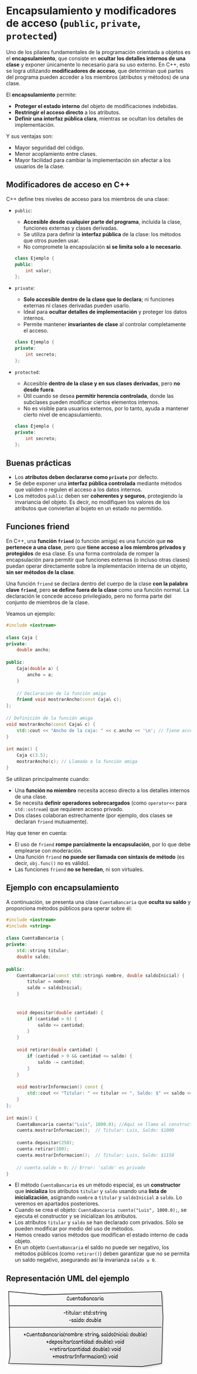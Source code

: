 # Encapsulamiento y modificadores de acceso (`public`, `private`, `protected`)

Uno de los pilares fundamentales de la programación orientada a objetos es el **encapsulamiento**, que consiste en **ocultar los detalles internos de una clase** y exponer únicamente lo necesario para su uso externo.
En C++, esto se logra utilizando **modificadores de acceso**, que determinan qué partes del programa pueden acceder a los miembros (atributos y métodos) de una clase.

El **encapsulamiento** permite:

* **Proteger el estado interno** del objeto de modificaciones indebidas.
* **Restringir el acceso directo** a los atributos.
* **Definir una interfaz pública clara**, mientras se ocultan los detalles de implementación.

Y sus ventajas son:

* Mayor seguridad del código.
* Menor acoplamiento entre clases.
* Mayor facilidad para cambiar la implementación sin afectar a los usuarios de la clase.

## Modificadores de acceso en C++

C++ define tres niveles de acceso para los miembros de una clase:


* `public`:
    * **Accesible desde cualquier parte del programa**, incluida la clase, funciones externas y clases derivadas.
    * Se utiliza para definir la **interfaz pública** de la clase: los métodos que otros pueden usar.
    * No compromete la encapsulación **si se limita solo a lo necesario**.

    ```cpp
    class Ejemplo {
    public:
        int valor;
    };
    ```

* `private`:
    * **Solo accesible dentro de la clase que lo declara**; ni funciones externas ni clases derivadas pueden usarlo.
    * Ideal para **ocultar detalles de implementación** y proteger los datos internos.
    * Permite mantener **invariantes de clase** al controlar completamente el acceso.

    ```cpp
    class Ejemplo {
    private:
        int secreto;
    };
    ```

* `protected`:
    * Accesible **dentro de la clase y en sus clases derivadas**, pero **no desde fuera**.
    * Útil cuando se desea **permitir herencia controlada**, donde las subclases pueden modificar ciertos elementos internos.
    * No es visible para usuarios externos, por lo tanto, ayuda a mantener cierto nivel de encapsulamiento.

    ```cpp
    class Ejemplo {
    private:
        int secreto;
    };
    ```
## Buenas prácticas

* Los **atributos deben declararse como `private`** por defecto.
* Se debe exponer una **interfaz pública controlada** mediante métodos que validen o regulen el acceso a los datos internos.
* Los métodos `public` deben ser **coherentes y seguros**, protegiendo la invariancia del objeto. Es decir, no modifiquen los valores de los atributos que conviertan al bojeto en un estado no permitido.

## Funciones friend

En C++, una **función `friend`** (o función amiga) es una función que **no pertenece a una clase**, pero que **tiene acceso a los miembros privados y protegidos** de esa clase. Es una forma controlada de romper la encapsulación para permitir que funciones externas (o incluso otras clases) puedan operar directamente sobre la implementación interna de un objeto, **sin ser métodos de la clase**.

Una función `friend` se declara dentro del cuerpo de la clase **con la palabra clave `friend`**, pero **se define fuera de la clase** como una función normal. La declaración le concede acceso privilegiado, pero no forma parte del conjunto de miembros de la clase.

Veamos un ejemplo:

```cpp
#include <iostream>

class Caja {
private:
    double ancho;

public:
    Caja(double a) {
        ancho = a;
    }

    // Declaración de la función amiga
    friend void mostrarAncho(const Caja& c);
};

// Definición de la función amiga
void mostrarAncho(const Caja& c) {
    std::cout << "Ancho de la caja: " << c.ancho << '\n'; // Tiene acceso a `ancho`, aunque es privado
}

int main() {
    Caja c(3.5);
    mostrarAncho(c); // Llamada a la función amiga
}
```

Se utilizan principalmente cuando:

* Una **función no miembro** necesita acceso directo a los detalles internos de una clase.
* Se necesita **definir operadores sobrecargados** (como `operator<<` para `std::ostream`) que requieren acceso privado.
* Dos clases colaboran estrechamente (por ejemplo, dos clases se declaran `friend` mutuamente).

Hay que tener en cuenta:

* El uso de `friend` **rompe parcialmente la encapsulación**, por lo que debe emplearse con moderación.
* Una función `friend` **no puede ser llamada con sintaxis de método** (es decir, `obj.func()` no es válido).
* Las funciones `friend` **no se heredan**, ni son virtuales.

## Ejemplo con encapsulamiento

A continuación, se presenta una clase `CuentaBancaria` que **oculta su saldo** y proporciona métodos públicos para operar sobre él:

```cpp
#include <iostream>
#include <string>

class CuentaBancaria {
private:
    std::string titular;
    double saldo;

public:
    CuentaBancaria(const std::string& nombre, double saldoInicial) {
        titular = nombre;
        saldo = saldoInicial;
    }


    void depositar(double cantidad) {
        if (cantidad > 0) {
            saldo += cantidad;
        }
    }

    void retirar(double cantidad) {
        if (cantidad > 0 && cantidad <= saldo) {
            saldo -= cantidad;
        }
    }

    void mostrarInformacion() const {
        std::cout << "Titular: " << titular << ", Saldo: $" << saldo << "\n";
    }
};

int main() {
    CuentaBancaria cuenta("Luis", 1000.0); //Aquí se llama al constructor y se inicializan los atributos privados.
    cuenta.mostrarInformacion();  // Titular: Luis, Saldo: $1000

    cuenta.depositar(250);
    cuenta.retirar(100);
    cuenta.mostrarInformacion();  // Titular: Luis, Saldo: $1150

    // cuenta.saldo = 0; // Error: 'saldo' es privado
}
```

* El método `CuentaBancaria` es un método especial, es un **constructor** que **inicializa** los atributos `titular` y `saldo` usando una **lista de inicialización**, asignando `nombre` a `titular` y `saldoInicial` a `saldo`. Lo veremos en apartados posteriores.
* Cuando se crea el objeto: `CuentaBancaria cuenta("Luis", 1000.0);`, se ejecuta el constructor y se inicializan los atributos.
* Los atributos `titular` y `saldo` se han declarado com privados. Sólo se pueden modificar por medio del uso de métodos.
* Hemos creado varios métodos que modifican el estado interno de cada objeto.
* En un objeto `CuentaBancaria` el saldo no puede ser negativo, los métodos públicos (como `retirar()`) deben garantizar que no se permita un saldo negativo, asegurando así la invarianza `saldo ≥ 0`.


## Representación UML del ejemplo

![diagrama2](img/diagrama2.png)


